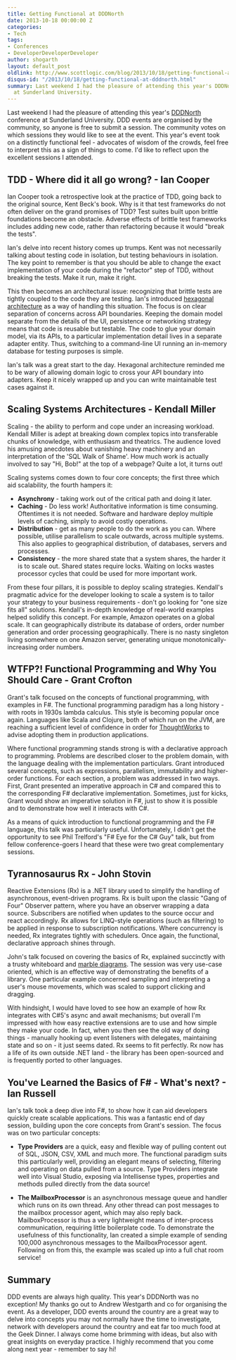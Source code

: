 ```yaml
---
title: Getting Functional at DDDNorth
date: 2013-10-18 00:00:00 Z
categories:
- Tech
tags:
- Conferences
- DeveloperDeveloperDeveloper
author: shogarth
layout: default_post
oldlink: http://www.scottlogic.com/blog/2013/10/18/getting-functional-at-dddnorth.html
disqus-id: "/2013/10/18/getting-functional-at-dddnorth.html"
summary: Last weekend I had the pleasure of attending this year's DDDNorth conference
  at Sunderland University.
---
```


Last weekend I had the pleasure of attending this year's [DDDNorth](http://dddnorth.co.uk/) conference at Sunderland University. DDD events are organised by the community, so anyone is free to submit a session. The community votes on which sessions they would like to see at the event. This year's event took on a distinctly functional feel - advocates of wisdom of the crowds, feel free to interpret this as a sign of things to come. I'd like to reflect upon the excellent sessions I attended.

## TDD - Where did it all go wrong? - Ian Cooper
Ian Cooper took a retrospective look at the practice of TDD, going back to the original source, Kent Beck's book. Why is it that test frameworks do not often deliver on the grand promises of TDD? Test suites built upon brittle foundations become an obstacle. Adverse effects of brittle test frameworks includes adding new code, rather than refactoring because it would "break the tests".

Ian's delve into recent history comes up trumps. Kent was not necessarily talking about testing code in isolation, but testing behaviours in isolation. The key point to remember is that you should be able to change the exact implementation of your code during the "refactor" step of TDD, without breaking the tests. Make it run, make it right.

This then becomes an architectural issue: recognizing that brittle tests are tightly coupled to the code they are testing. Ian's introduced [hexagonal architecture](http://alistair.cockburn.us/Hexagonal+architecture) as a way of handling this situation. The focus is on clear separation of concerns across API boundaries. Keeping the domain model separate from the details of the UI, persistence or networking strategy means that code is reusable but testable. The code to glue your domain model, via its APIs, to a particular implementation detail lives in a separate adapter entity. Thus, switching to a command-line UI running an in-memory database for testing purposes is simple.

Ian's talk was a great start to the day. Hexagonal architecture reminded me to be wary of allowing domain logic to cross your API boundary into adapters. Keep it nicely wrapped up and you can write maintainable test cases against it.

## Scaling Systems Architectures - Kendall Miller
Scaling - the ability to perform and cope under an increasing workload. Kendall Miller is adept at breaking down complex topics into transferable chunks of knowledge, with enthusiasm and theatrics. The audience loved his amusing anecdotes about vanishing heavy machinery and an interpretation of the 'SQL Walk of Shame'. How much work is actually involved to say "Hi, Bob!" at the top of a webpage? Quite a lot, it turns out!

Scaling systems comes down to four core concepts; the first three which aid scalability, the fourth hampers it:
+ **Asynchrony** - taking work out of the critical path and doing it later.
+ **Caching** - Do less work! Authoritative information is time consuming. Oftentimes it is not needed. Software and hardware deploy multiple levels of caching, simply to avoid costly operations.
+ **Distribution** - get as many people to do the work as you can. Where possible, utilise parallelism to scale outwards, across multiple systems. This also applies to geographical distribution, of databases, servers and processes.
+ **Consistency** - the more shared state that a system shares, the harder it is to scale out. Shared states require locks. Waiting on locks wastes processor cycles that could be used for more important work.

From these four pillars, it is possible to deploy scaling strategies. Kendall's pragmatic advice for the developer looking to scale a system is to tailor your strategy to your business requirements - don't go looking for "one size fits all" solutions. Kendall's in-depth knowledge of real-world examples helped solidify this concept. For example, Amazon operates on a global scale. It can geographically distribute its database of orders, order number generation and order processing geographically. There is no nasty singleton living somewhere on one Amazon server, generating unique monotonically-increasing order numbers.

## WTFP?! Functional Programming and Why You Should Care - Grant Crofton
Grant's talk focused on the concepts of functional programming, with examples in F#. The functional programming paradigm has a long history - with roots in 1930s lambda calculus. This style is becoming popular once again. Languages like Scala and Clojure, both of which run on the JVM, are reaching a sufficient level of confidence in order for [ThoughtWorks](http://www.thoughtworks.com/radar) to advise adopting them in production applications.

Where functional programming stands strong is with a declarative approach to programming. Problems are described closer to the problem domain, with the language dealing with the implementation particulars. Grant introduced several concepts, such as expressions, parallelism, immutability and higher-order functions. For each section, a problem was addressed in two ways. First, Grant presented an imperative approach in C# and compared this to the corresponding F# declarative implementation. Sometimes, just for kicks, Grant would show an imperative solution in F#, just to show it is possible and to demonstrate how well it interacts with C#.

As a means of quick introduction to functional programming and the F# language, this talk was particularly useful. Unfortunately, I didn't get the opportunity to see Phil Trelford's "F# Eye for the C# Guy" talk, but from fellow conference-goers I heard that these were two great complementary sessions.

## Tyrannosaurus Rx - John Stovin
Reactive Extensions (Rx) is a .NET library used to simplify the handling of asynchronous, event-driven programs. Rx is built upon the classic "Gang of Four" Observer pattern, where you have an observer wrapping a data source. Subscribers are notified when updates to the source occur and react accordingly. Rx allows for LINQ-style operations (such as filtering) to be applied in response to subscription notifications. Where concurrency is needed, Rx integrates tightly with schedulers. Once again, the functional, declarative approach shines through.

John's talk focused on covering the basics of Rx, explained succinctly with a trusty whiteboard and [marble diagrams](http://rxwiki.wikidot.com/marble-diagrams). The session was very use-case oriented, which is an effective way of demonstrating the benefits of a library. One particular example concerned sampling and interpreting a user's mouse movements, which was scaled to support clicking and dragging.

With hindsight, I would have loved to see how an example of how Rx integrates with C#5's async and await mechanisms; but overall I'm impressed with how easy reactive extensions are to use and how simple they make your code. In fact, when you then see the old way of doing things - manually hooking up event listeners with delegates, maintaining state and so on - it just seems dated. Rx seems to fit perfectly. Rx now has a life of its own outside .NET land - the library has been open-sourced and is frequently ported to other languages.

## You've Learned the Basics of F# - What's next? - Ian Russell
Ian's talk took a deep dive into F#, to show how it can aid developers quickly create scalable applications. This was a fantastic end of day session, building upon the core concepts from Grant's session. The focus was on two particular concepts:

- **Type Providers** are a quick, easy and flexible way of pulling content out of SQL, JSON, CSV, XML and much more. The functional paradigm suits this particularly well, providing an elegant means of selecting, filtering and operating on data pulled from a source. Type Providers integrate well into Visual Studio, exposing via Intellisense types, properties and methods pulled directly from the data source!

- **The MailboxProcessor** is an asynchronous message queue and handler which runs on its own thread. Any other thread can post messages to the mailbox processor agent, which may also reply back. MailboxProcessor is thus a very lightweight means of inter-process communication, requiring little boilerplate code. To demonstrate the usefulness of this functionality, Ian created a simple example of sending 100,000 asynchronous messages to the MailboxProcessor agent. Following on from this, the example was scaled up into a full chat room service!


## Summary
DDD events are always high quality. This year's DDDNorth was no exception! My thanks go out to Andrew Westgarth and co for organising the event. As a developer, DDD events around the country are a great way to delve into concepts you may not normally have the time to investigate, network with developers around the country and eat far too much food at the Geek Dinner. I always come home brimming with ideas, but also with great insights on everyday practice. I highly recommend that you come along next year - remember to say hi!

























